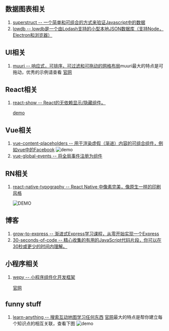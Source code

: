 ## 数据图表相关
1. [superstruct -- 一个简单和可组合的方式来验证Javascript中的数据](https://github.com/ianstormtaylor/superstruct)
2. [lowdb -- lowdb是一个由Lodash支持的小型本地JSON数据库（支持Node，Electron和浏览器）](https://github.com/typicode/lowdb)

## UI相关
1. [muuri -- 响应式，可排序，可过滤和可拖动的网格布局](https://github.com/haltu/muuri)muuri最大的特点是可拖动，优秀的示例请查看
    [官网](https://haltu.github.io/muuri/)
    
## React相关
1. [react-show -- React的无依赖显示/隐藏组件。](https://github.com/react-tools/react-show)    
    
    [demo](https://codesandbox.io/s/2v66j7pm8y)
    
## Vue相关
1. [vue-content-placeholders -- 用于渲染虚假（渐进）内容的可组合组件，例如vue中的Facebook](https://github.com/michalsnik/vue-content-placeholders)
   ![demo](https://camo.githubusercontent.com/c1aad1a0b2ff76b16bade98b3a30afe708920078/68747470733a2f2f692e696d6775722e636f6d2f4a516c466a73532e676966)
2. [vue-global-events -- 将全局事件注册为组件](https://github.com/shentao/vue-global-events)

## RN相关
1. [react-native-typography -- React Native 中像素完美，像原生一样的印刷风格](https://github.com/hectahertz/react-native-typography)

    ![DEMO](https://github.com/hectahertz/react-native-typography/raw/master/images/san-francisco-weights.png)
    
## 博客
1. [grow-to-express -- 渐进式Express学习课程，从零开始实现一个Express](https://github.com/sunkuo/grow-to-express)
2. [30-seconds-of-code -- 精心收集的有用的JavaScript代码片段，你可以在30秒或更少的时间内理解。](https://github.com/Chalarangelo/30-seconds-of-code)   
## 小程序相关
1. [wepy -- 小程序组件化开发框架](https://github.com/Tencent/wepy)
    
    [官网](https://tencent.github.io/wepy/)
## funny stuff
1. [learn-anything -- 搜索互动地图学习任何东西](https://github.com/learn-anything/learn-anything)
    [官网](https://learn-anything.xyz/)最大的特点是帮你建立每个知识点的相互关联，查看下图
    ![demo](https://s1.ax1x.com/2017/12/11/HlpLR.gif)